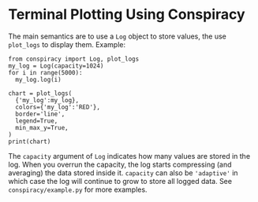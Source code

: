 # Terminal Plotting Using Conspiracy
The main semantics are to use a `Log` object to store values, the use `plot_logs` to display them.  Example:
```
from conspiracy import Log, plot_logs
my_log = Log(capacity=1024)
for i in range(5000):
  my_log.log(i)

chart = plot_logs(
  {'my_log':my_log},
  colors={'my_log':'RED'},
  border='line',
  legend=True,
  min_max_y=True,
)
print(chart)
```

The `capacity` argument of `Log` indicates how many values are stored in the log.
When you overrun the capacity, the log starts compressing (and averaging) the data stored inside it.
`capacity` can also be `'adaptive'` in which case the log will continue to grow to store all logged data.
See `conspiracy/example.py` for more examples.
